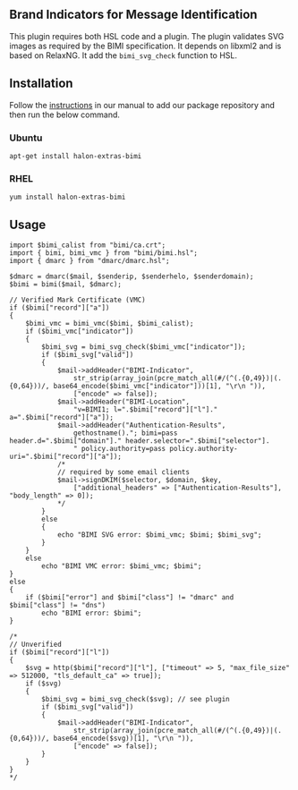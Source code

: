 ## Brand Indicators for Message Identification

This plugin requires both HSL code and a plugin. The plugin validates SVG images as required by the BIMI specification. It depends on libxml2 and is based on RelaxNG. It add the ``bimi_svg_check`` function to HSL.

## Installation

Follow the [instructions](https://docs.halon.io/manual/comp_install.html#installation) in our manual to add our package repository and then run the below command.

### Ubuntu

```
apt-get install halon-extras-bimi
```

### RHEL

```
yum install halon-extras-bimi
```

## Usage

```
import $bimi_calist from "bimi/ca.crt";
import { bimi, bimi_vmc } from "bimi/bimi.hsl";
import { dmarc } from "dmarc/dmarc.hsl";

$dmarc = dmarc($mail, $senderip, $senderhelo, $senderdomain);
$bimi = bimi($mail, $dmarc);

// Verified Mark Certificate (VMC)
if ($bimi["record"]["a"])
{
	$bimi_vmc = bimi_vmc($bimi, $bimi_calist);
	if ($bimi_vmc["indicator"])
	{
		$bimi_svg = bimi_svg_check($bimi_vmc["indicator"]);
		if ($bimi_svg["valid"])
		{
			$mail->addHeader("BIMI-Indicator",
				str_strip(array_join(pcre_match_all(#/(^(.{0,49})|(.{0,64}))/, base64_encode($bimi_vmc["indicator"]))[1], "\r\n ")),
				["encode" => false]);
			$mail->addHeader("BIMI-Location",
				"v=BIMI1; l=".$bimi["record"]["l"]." a=".$bimi["record"]["a"]);
			$mail->addHeader("Authentication-Results",
				gethostname()."; bimi=pass header.d=".$bimi["domain"]." header.selector=".$bimi["selector"].
				" policy.authority=pass policy.authority-uri=".$bimi["record"]["a"]);
			/*
			// required by some email clients
			$mail->signDKIM($selector, $domain, $key,
				["additional_headers" => ["Authentication-Results"], "body_length" => 0]);
			*/
		}
		else
		{
			echo "BIMI SVG error: $bimi_vmc; $bimi; $bimi_svg";
		}
	}
	else
		echo "BIMI VMC error: $bimi_vmc; $bimi";
}
else
{
	if ($bimi["error"] and $bimi["class"] != "dmarc" and $bimi["class"] != "dns")
		echo "BIMI error: $bimi";
}

/*
// Unverified
if ($bimi["record"]["l"])
{
	$svg = http($bimi["record"]["l"], ["timeout" => 5, "max_file_size" => 512000, "tls_default_ca" => true]);
	if ($svg)
	{
		$bimi_svg = bimi_svg_check($svg); // see plugin
		if ($bimi_svg["valid"])
		{
			$mail->addHeader("BIMI-Indicator",
				str_strip(array_join(pcre_match_all(#/(^(.{0,49})|(.{0,64}))/, base64_encode($svg))[1], "\r\n ")),
				["encode" => false]);
		}
	}
}
*/
```

